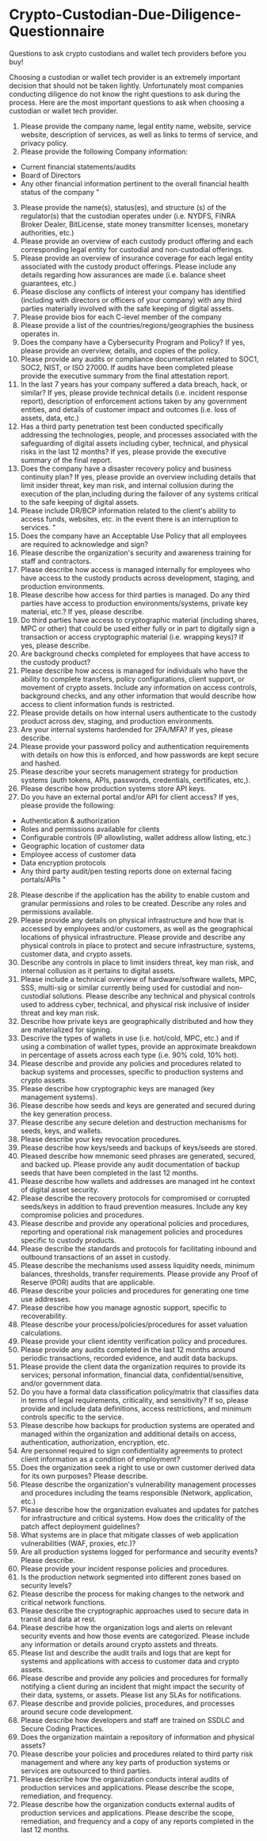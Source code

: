 # Crypto-Custodian-Due-Diligence-Questionnaire
Questions to ask crypto custodians and wallet tech providers before you buy!

Choosing a custodian or wallet tech provider is an extremely important decision that should not be taken lightly. Unfortunately most companies conducting diligence do not know the right questions to ask during the process. Here are the most important questions to ask when choosing a custodian or wallet tech provider. 

1. Please provide the company name, legal entity name, website, service website, description of services, as well as links to terms of service, and privacy policy. 
2. Please provide the following Company information: 
  - Current financial statements/audits
  - Board of Directors 
  - Any other financial information pertinent to the overall financial health status of the company "
3. Please provide the name(s), status(es), and structure (s) of the regulator(s) that the custodian operates under (i.e. NYDFS, FINRA Broker Dealer, BitLicense, state money transmitter licenses, monetary authorities, etc.)
4. Please provide an overview of each custody product offering and each corresponding legal entity for custodial and non-custodial offerings.
5. Please provide an overview of insurance coverage for each legal entity associated with the custody product offerings. Please include any details regarding how assurances are made (i.e. balance sheet guarantees, etc.) 
6. Please disclose any conflicts of interest your company has identified (including with directors or officers of your company) with any third parties materially involved with the safe keeping of digital assets.
7. Please provide bios for each C-level member of the company 
8. Please provide a list of the countries/regions/geographies the business operates in. 
9. Does the company have a Cybersecurity Program and Policy? If yes, please provide an overview, details, and copies of the policy. 
10. Please provide any audits or compliance documentation related to SOC1, SOC2, NIST, or ISO 27000. If audits have been completed please provide the executive summary from the final attestation report. 
11. In the last 7 years has your company suffered a data breach, hack, or similar? If yes, please provide technical details (i.e. incident response report), description of enforcement actions taken by any government entities, and details of customer impact and outcomes (i.e. loss of assets, data, etc.) 
12. Has a third party penetration test been conducted specifically addressing the technologies, people, and processes associated with the safeguarding of digital assets including cyber, technical, and physical risks in the last 12 months? If yes, please provide the executive summary of the final report. 
13. Does the company have a disaster recovery policy and business continuity plan? If yes, please provide an overview including details that limit insider threat, key man risk, and internal collusion during the execution of the plan,including during the failover of any systems critical to the safe keeping of digital assets. 
14. Please include DR/BCP information related to the client's ability to access funds, websites, etc. in the event there is an interruption to services. "
15. Does the company have an Acceptable Use Policy that all employees are required to acknowledge and sign?
16. Please describe the organization's security and awareness training for staff and contractors. 
17. Please describe how access is managed internally for employees who have access to the custody products across development, staging, and production environments. 
18. Please describe how access for third parties is managed. Do any third parties have access to production environments/systems, private key material, etc.? If yes, please describe. 
19. Do third parties have access to cryptographic material (including shares, MPC or other) that could be used either fully or in part to digitally sign a transaction or access cryptographic material (i.e. wrapping keys)? If yes, please describe. 
20. Are background checks completed for employees that have access to the custody product?
21. Please describe how access is managed for individuals who have the ability to complete transfers, policy configurations, client support, or movement of crypto assets. Include any information on access controls, background checks, and any other information that would describe how access to client information funds is restricted. 
22. Please provide details on how internal users authenticate to the custody product across dev, staging, and production environments. 
23. Are your internal systems hardended for 2FA/MFA? If yes, please describe. 
24. Please provide your password policy and authentication requirements with details on how this is enforced, and how passwords are kept secure and hashed. 
25. Please describe your secrets management strategy for production systems (auth tokens, APIs, passwords, credentials, certificates, etc,). 
26. Please describe how production systems store API keys. 
27. Do you have an external portal and/or API for client access? If yes, please provide the following:
  - Authentication & authorization
  - Roles and permissions available for clients
  - Configurable controls (IP allowlisting, wallet address allow listing, etc.)
  - Geographic location of customer data 
  - Employee access of customer data
  - Data encryption protocols
  - Any third party audit/pen testing reports done on external facing portals/APIs "
28. Please describe if the application has the ability to enable custom and granular permissions and roles to be created. Describe any roles and permissions available. 
29. Please provide any details on physical infrastructure and how that is accessed by employees and/or customers, as well as the geographical locations of physical infrastructure. Please provide and describe any physical controls in place to protect and secure infrastructure, systems, customer data, and crypto assets. 
30. Describe any controls in place to limit insiders threat, key man risk, and internal collusion as it pertains to digital assets. 
31. Please include a technical overview of hardware/software wallets, MPC, SSS, multi-sig or similar currently being used for custodial and non-custodial solutions. Please describe any technical and physical controls used to address cyber, technical, and physical risk inclusive of insider threat and key man risk. 
32. Describe how private keys are geographically distributed and how they are materialized for signing. 
33. Descrive the types of wallets in use (i.e. hot/cold, MPC, etc.) and if using a combination of wallet types, provide an approximate breakdown in percentage of assets across each type (i.e. 90% cold, 10% hot). 
34. Please describe and provide any policies and procedures related to backup systems and processes, specific to production systems and crypto assets. 
35. Please describe how cryptographic keys are managed (key management systems). 
36. Please describe how seeds and keys are generated and secured during the key generation process. 
37. Please describe any secure deletion and destruction mechanisms for seeds, keys, and wallets. 
38. Please describe your key revocation procedures. 
39. Please describe how keys/seeds and backups of keys/seeds are stored. 
40. Pleased describe how mnemonic seed phrases are generated, secured, and backed up. Please provide any audit documentation of backup seeds that have been completed in the last 12 months. 
41. Please describe how wallets and addresses are managed int he context of digital asset security. 
42. Please describe the recovery protocols for compromised or corrupted seeds/keys in addition to fraud prevention measures. Include any key compromise policies and procedures. 
43. Please describe and provide any operational policies and procedures, reporting and operational risk management policies and procedures specific to custody products. 
44. Please describe the standards and protocols for facilitating inbound and outbound transactions of an asset in custody. 
45. Please describe the mechanisms used assess liquidity needs, minimum balances, thresholds, transfer requirements. Please provide any Proof of Reserve (POR) audits that are applicable. 
46. Please describe your policies and procedures for generating one time use addresses. 
47. Please describe how you manage agnostic support, specific to recoverability. 
48. Please describe your process/policies/procedures for asset valuation calculations. 
49. Please provide your client identity verification policy and procedures. 
50. Please provide any audits completed in the last 12 months around periodic transactions, recorded evidence, and audit data backups. 
51. Please provide the client data the organization requires to provide its services; personal information, financial data, confidential/sensitive, and/or government data. 
52. Do you have a formal data classification policy/matrix that classifies data in terms of legal requirements, criticality, and sensitivity? If so, please provide and include data definitions, access restrictions, and minimum controls specific to the service. 
53. Please describe how backups for production systems are operated and managed within the organization and additional details on access, authentication, authorization, encryption, etc. 
54. Are personnel required to sign confidentiality agreements to protect client information as a condition of employment?
55. Does the organization seek a right to use or own customer derived data for its own purposes? Please describe. 
56. Please describe the organization's vulnerability management processes and procedures including the teams responsible (Network, application, etc.)
57. Please describe how the organization evaluates and updates for patches for infrastructure and critical systems. How does the criticality of the patch affect deployment guidelines? 
58. What systems are in place that mitigate classes of web application vulnerabilities (WAF, proxies, etc.)?
59. Are all production systems logged for performance and security events? Please describe. 
60. Please provide your incident response policies and procedures.
61. Is the production network segmented into different zones based on security levels?
62. Please describe the process for making changes to the network and critical network functions. 
63. Please describe the cryptographic approaches used to secure data in transit and data at rest. 
64. Please describe how the organization logs and alerts on relevant security events and how those events are categorized. Please include any information or details around crypto asstets and threats. 
65. Please list and describe the audit trails and logs that are kept for systems and applications with access to customer data and crypto assets. 
66. Please describe and provide any policies and procedures for formally notifying a client during an incident that might impact the security of their data, systems, or assets. Please list any SLAs for notifications. 
67. Please describe and provide policies, procedures, and processes around secure code development. 
68. Please describe how developers and staff are trained on SSDLC and Secure Coding Practices. 
69. Does the organization maintain a repository of information and physical assets?
70. Please describe your policies and procedures related to third party risk management and where any key parts of production systems or services are outsourced to third parties. 
71. Please describe how the organization conducts interal audits of production services and applications. Please describe the scope, remediation, and frequency. 
72. Please describe how the organization conducts external audits of production services and applications. Please describe the scope, remediation, and frequency and a copy of any reports completed in the last 12 months. 
